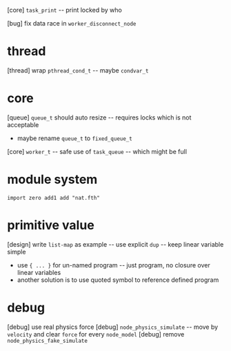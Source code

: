 [core] `task_print` -- print locked by who

[bug] fix data race in `worker_disconnect_node`

# thread

[thread] wrap `pthread_cond_t` -- maybe `condvar_t`

# core

[queue] `queue_t` should auto resize -- requires locks which is not acceptable

- maybe rename `queue_t` to `fixed_queue_t`

[core] `worker_t` -- safe use of `task_queue` -- which might be full

# module system

```
import zero add1 add "nat.fth"
```

# primitive value

[design] write `list-map` as example -- use explicit `dup` -- keep linear variable simple

- use `{ ... }` for un-named program -- just program, no closure over linear variables
- another solution is to use quoted symbol to reference defined program

# debug

[debug] use real physics force
[debug] `node_physics_simulate` -- move by `velocity` and clear `force` for every `node_model`
[debug] remove `node_physics_fake_simulate`
